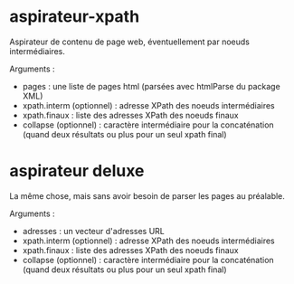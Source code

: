 # aspirateur-xpath
Aspirateur de contenu de page web, éventuellement par noeuds intermédiaires. 

Arguments :
- pages : une liste de pages html (parsées avec htmlParse du package XML)
- xpath.interm (optionnel) : adresse XPath des noeuds intermédiaires
- xpath.finaux : liste des adresses XPath des noeuds finaux
- collapse (optionnel) : caractère intermédiaire pour la concaténation (quand deux résultats ou plus pour un seul xpath final)

# aspirateur deluxe
La même chose, mais sans avoir besoin de parser les pages au préalable.

Arguments :
- adresses : un vecteur d'adresses URL
- xpath.interm (optionnel) : adresse XPath des noeuds intermédiaires
- xpath.finaux : liste des adresses XPath des noeuds finaux
- collapse (optionnel) : caractère intermédiaire pour la concaténation (quand deux résultats ou plus pour un seul xpath final)

